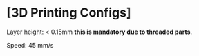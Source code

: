 # [3D Printing Configs]
Layer height: < 0.15mm **this is mandatory due to threaded parts**.

Speed: 45 mm/s
